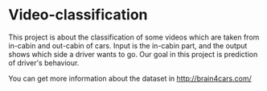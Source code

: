 # Video-classification

This project is about the classification of some videos which are taken from in-cabin and out-cabin of cars. Input is the in-cabin part, and the output shows which side a driver wants to go. Our goal in this project is prediction of driver's behaviour.

You can get more information about the dataset in http://brain4cars.com/
